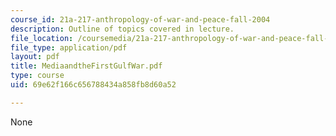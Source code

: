 ```yaml
---
course_id: 21a-217-anthropology-of-war-and-peace-fall-2004
description: Outline of topics covered in lecture.
file_location: /coursemedia/21a-217-anthropology-of-war-and-peace-fall-2004/69e62f166c656788434a858fb8d60a52_MediaandtheFirstGulfWar.pdf
file_type: application/pdf
layout: pdf
title: MediaandtheFirstGulfWar.pdf
type: course
uid: 69e62f166c656788434a858fb8d60a52

---
```

None